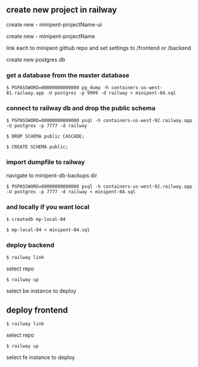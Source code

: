 ## create new project in railway

create new - minipent-projectName-ui

create new - minipent-projectName


link each to minipent github repo and set settings to /frontend or /backend

create new postgres db



### get a database from the master database

`$ PGPASSWORD=00000000000000 pg_dump -h containers-us-west-81.railway.app -U postgres -p 9999 -d railway > minipent-04.sql`



### connect to railway db and drop the public schema

`$ PGPASSWORD=00000000000000 psql -h containers-us-west-92.railway.app -U postgres -p 7777 -d railway`

`$ DROP SCHEMA public CASCADE;`

`$ CREATE SCHEMA public;`



### import dumpfile to railway

navigate to minipent-db-backups dir

`$ PGPASSWORD=00000000000000 psql -h containers-us-west-92.railway.app -U postgres -p 7777 -d railway < minipent-04.sql`



### and locally if you want local

`$ createdb mp-local-04`

`$ mp-local-04 < minipent-04.sql`




### deploy backend

`$ railway link`

select repo

`$ railway up`

select be instance to deploy




## deploy frontend

`$ railway link`

select repo

`$ railway up`

select fe instance to deploy
